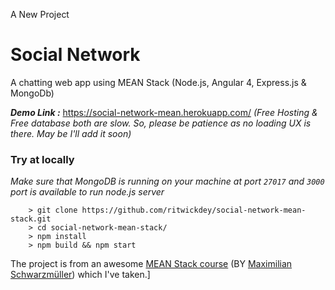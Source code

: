 A New Project
# Social Network

A chatting web app using MEAN Stack (Node.js, Angular 4, Express.js & MongoDb)

***Demo Link :*** https://social-network-mean.herokuapp.com/ 
_(Free Hosting & Free database both are slow. So, please be patience as no loading UX is there. May be I'll add it soon)_

### Try at locally
_Make sure that MongoDB is running on your machine at port `27017` and `3000` port is available to run node.js server_
```
    > git clone https://github.com/ritwickdey/social-network-mean-stack.git
    > cd social-network-mean-stack/
    > npm install
    > npm build && npm start

```


The project is from an awesome [MEAN Stack course](https://www.udemy.com/angular-2-and-nodejs-the-practical-guide/) (BY [Maximilian Schwarzmüller](https://www.udemy.com/user/maximilian-schwarzmuller/)) which I've taken.]


